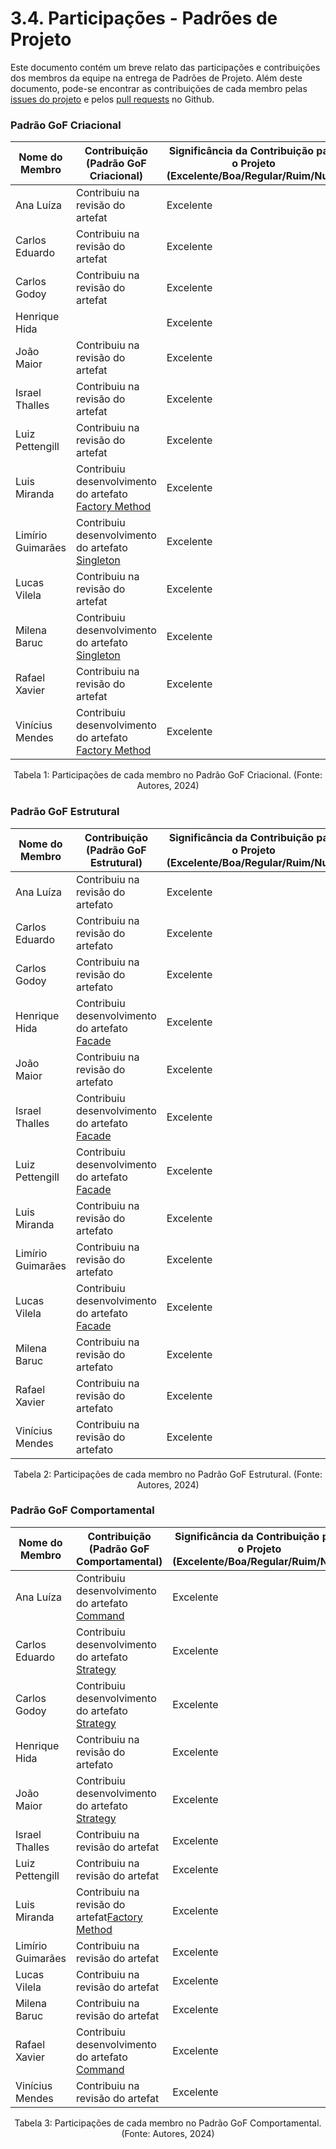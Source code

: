 # 3.4. Participações - Padrões de Projeto

Este documento contém um breve relato das participações e contribuições dos membros da equipe na entrega de Padrões de Projeto. Além deste documento, pode-se encontrar as contribuições de cada membro pelas [issues do projeto](https://github.com/UnBArqDsw2024-1/2024.1_G2_My_Music/issues) e pelos [pull requests](https://github.com/UnBArqDsw2024-1/2024.1_G2_My_Music/pulls?q=is%3Aopen+is%3Apr) no Github.

### Padrão GoF Criacional

|Nome do Membro | Contribuição (Padrão GoF Criacional) | Significância da Contribuição para o Projeto (Excelente/Boa/Regular/Ruim/Nula) |
| -------------- | --------------------------- | --------------------------------- |
| Ana Luíza | Contribuiu na revisão do artefat | Excelente |
| Carlos Eduardo | Contribuiu na revisão do artefat | Excelente |
| Carlos Godoy | Contribuiu na revisão do artefat | Excelente |
| Henrique Hida | | Excelente |
| João Maior | Contribuiu na revisão do artefat | Excelente |
| Israel Thalles | Contribuiu na revisão do artefat | Excelente |
| Luiz Pettengill | Contribuiu na revisão do artefat | Excelente |
| Luis Miranda | Contribuiu desenvolvimento do artefato [Factory Method]() | Excelente |
| Limírio Guimarães | Contribuiu desenvolvimento do artefato [Singleton]() | Excelente |
| Lucas Vilela | Contribuiu na revisão do artefat | Excelente |
| Milena Baruc | Contribuiu desenvolvimento do artefato [Singleton]() | Excelente |
| Rafael Xavier | Contribuiu na revisão do artefat |  Excelente | 
| Vinícius Mendes | Contribuiu desenvolvimento do artefato [Factory Method]() | Excelente 

<div style="text-align: center">
  <p>Tabela 1: Participações de cada membro no Padrão GoF Criacional. (Fonte: Autores, 2024)</p>
</div>

### Padrão GoF Estrutural

|Nome do Membro | Contribuição (Padrão GoF Estrutural) | Significância da Contribuição para o Projeto (Excelente/Boa/Regular/Ruim/Nula) |
| -------------- | --------------------------- | --------------------------------- |
| Ana Luíza | Contribuiu na revisão do artefato | Excelente |
| Carlos Eduardo | Contribuiu na revisão do artefato | Excelente |
| Carlos Godoy | Contribuiu na revisão do artefato | Excelente |
| Henrique Hida | Contribuiu desenvolvimento do artefato [Facade]() | Excelente |
| João Maior | Contribuiu na revisão do artefato | Excelente |
| Israel Thalles | Contribuiu desenvolvimento do artefato [Facade]() | Excelente |
| Luiz Pettengill |Contribuiu desenvolvimento do artefato [Facade]() | Excelente |
| Luis Miranda | Contribuiu na revisão do artefato | Excelente |
| Limírio Guimarães | Contribuiu na revisão do artefato | Excelente |
| Lucas Vilela | Contribuiu desenvolvimento do artefato [Facade]() | Excelente |
| Milena Baruc | Contribuiu na revisão do artefato | Excelente |
| Rafael Xavier | Contribuiu na revisão do artefato |  Excelente | 
| Vinícius Mendes | Contribuiu na revisão do artefato | Excelente 


<div style="text-align: center">
  <p>Tabela 2: Participações de cada membro no Padrão GoF Estrutural. (Fonte: Autores, 2024)</p>
</div>


### Padrão GoF Comportamental

|Nome do Membro | Contribuição (Padrão GoF Comportamental) | Significância da Contribuição para o Projeto (Excelente/Boa/Regular/Ruim/Nula) |
| -------------- | --------------------------- | --------------------------------- |
| Ana Luíza | Contribuiu desenvolvimento do artefato [Command]() | Excelente |
| Carlos Eduardo | Contribuiu desenvolvimento do artefato [Strategy]() | Excelente |
| Carlos Godoy | Contribuiu desenvolvimento do artefato [Strategy]() | Excelente |
| Henrique Hida | Contribuiu na revisão do artefato | Excelente |
| João Maior | Contribuiu desenvolvimento do artefato [Strategy]() | Excelente |
| Israel Thalles | Contribuiu na revisão do artefat | Excelente |
| Luiz Pettengill | Contribuiu na revisão do artefat | Excelente |
| Luis Miranda | Contribuiu na revisão do artefat[Factory Method]() | Excelente |
| Limírio Guimarães | Contribuiu na revisão do artefat  | Excelente |
| Lucas Vilela | Contribuiu na revisão do artefat  | Excelente |
| Milena Baruc | Contribuiu na revisão do artefat  | Excelente |
| Rafael Xavier | Contribuiu desenvolvimento do artefato [Command]() |  Excelente | 
| Vinícius Mendes | Contribuiu na revisão do artefat  | Excelente 


<div style="text-align: center">
  <p>Tabela 3: Participações de cada membro no Padrão GoF Comportamental. (Fonte: Autores, 2024)</p>
</div>
